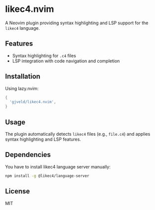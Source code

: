 # likec4.nvim

A Neovim plugin providing syntax highlighting and LSP support for the `likec4` language.

## Features

- Syntax highlighting for `.c4` files
- LSP integration with code navigation and completion

## Installation

Using lazy.nvim:

```lua
{
  'gjveld/likec4.nvim',
}
```

## Usage

The plugin automatically detects `likec4` files (e.g., `file.c4`) and applies syntax highlighting and LSP features.

## Dependencies

You have to install likec4 language server manually:

```sh
npm install -g @likec4/language-server
```

## License

MIT
